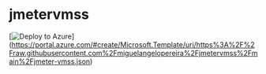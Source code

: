 # jmetervmss

[![Deploy to Azure](https://aka.ms/deploytoazurebutton)]
(https://portal.azure.com/#create/Microsoft.Template/uri/https%3A%2F%2Fraw.githubusercontent.com%2Fmiguelangelopereira%2Fjmetervmss%2Fmain%2Fjmeter-vmss.json) 

